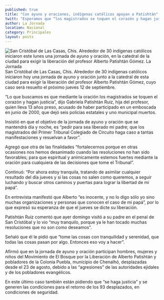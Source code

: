 ```yaml
---
published: true
title: "Con ayuno y oraciones, indígenas católicos apoyan a Patishtán"
twitt: "Esperamos que “los magistrados se toquen el corazón y hagan justicia”, expresó la hija del profesor tzotzil"
author: La Jornada
location: Nacional
category: Principales
layout: posts
---
```


![San Cristóbal de Las Casas, Chis. Alrededor de 30 indígenas católicos iniciaron este lunes una jornada de ayuno y oración, en la catedral de la ciudad para exigir la liberación del profesor Alberto Patishtán Gómez. La Jornada](http://i.imgur.com/UF7Ctw9m.jpg)San Cristóbal de Las Casas, Chis. Alrededor de 30 indígenas católicos iniciaron hoy una jornada de ayuno y oración junto a la catedral de esta ciudad para exigir la liberación del profesor Alberto Patishtán Gómez, cuyo caso será resuelto el próximo jueves 12 de septiembre.

“Lo que buscamos es que mediante la oración los magistrados se toquen el corazón y hagan justicia”, dijo Gabriela Patishtán Ruiz, hija del profesor, quien lleva 13 años preso, acusado de haber participado en un emboscada en junio de 2000, que dejó seis policías estatales y uno municipal muertos.

Insistió en que el objetivo de la jornada de ayuno y oración que se mantendrá día y noche, es “pedir para sea liberado mi padre; que los magistrados del Primer Tribunal Colegiado de Circuito haga caso a tantas manifestaciones y resuelvan a favor”.

Agregó que otra de las finalidades “fortalecernos porque en otras ocasiones nos hemos desanimado cuando las resoluciones no han sido favorables; para que espiritual y anímicamente estemos fuertes mediante la oración para cualquiera de las decisiones que tome el Tribunal”.

Continuó: “Por ahora estoy tranquila, tratando de asimilar cualquier resultado del día jueves y si las cosas no salen como queremos, a seguir luchando y buscar otros caminos y puertas para lograr la libertad de mi papá”.

En entrevista manifestó que Alberto “es inocente, y no lo digo sólo yo sino muchas organizaciones y personas que conocen el caso de mi papá”, por lo que expresó su esperanza de que el jueves se dicte su liberación.

Patishtán Ruiz comentó que ayer domingo visitó a su padre en el penal de San Cristóbal y lo vio “muy tranquilo, porque ya le han tocado muchas resoluciones que no son como deseamos”.

Señaló que él le pidió que “tome las cosas con tranquilidad y serenidad, que todas las cosas pasan por algo. Entonces eso voy a hacer”.

Afirmó que en la jornada de ayuno y oración participan hombres, mujeres y niños del Movimiento de El Bosque por la Liberación de Alberto Patishtán y pobladores de la Colonia Puebla, municipio de Chenalhó, desplazadas desde el 23 de agosto, debido a las “agresiones” de las autoridades ejidales y de los pobladores evangélicos.

En este último caso también están pidiendo que “se haga justicia” y se generen las condiciones para el retorno de los 93 desplazados, en condiciones de seguridad.
